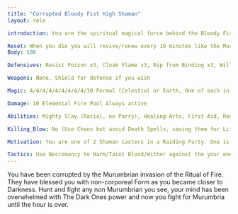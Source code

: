 ```yaml
---
title: "Corrupted Bloody Fist High Shaman"
layout: role

introduction: You are the spiritual magical force behind the Bloody Fist’s mighty blades. You keep the ranks of the Bloody Fist moving without relenting. Your Earth Magic seals their wounds and gives them life, Your Celestial Magic smites your foes with elemental fury, Your Necromantic ways incite fear on the battlefield to break even the sternest of spirits. You don’t answer to anyone under the rank of Honor Guard but you move with your Raid Leader to preserve tactical advantage.

Reset: When you die you will revive/renew every 10 minutes like the Murumbrians do. After the Hour is done you will die.
Body: 100

Defensives: Resist Poison x3, Cloak Flame x3, Rip from Binding x3, Will to Live (Racial), Resist Sleep x3, Resist Fear x3, Dodge x3, Phase x3, Bane Death x3

Weapons: None, Shield for defense if you wish

Magic: 4/4/4/4/4/4/4/4/4/10 Formal (Celestial or Earth, One of each in Raiding Parties /w Raid Leader)

Damage: 10 Elemental Fire Pool Always active 

Abilities: Mighty Slay (Racial, no Parry), Healing Arts, First Aid, Read and Write, Read Magic, Can destroy non-reinforced or magically locked doors on a 5 Count (1 I Shatter This Door....), Can Rift on 3 Count

Killing_Blow: No (Use Chaos but avoid Death Spells, saving them for Life Spells to keep bloody Fist Alive)

Motivation: You are one of 2 Shaman Casters in a Raiding Party. One is ALWAYS Celestial and the other Earth caster.

Tactics: Use Necromancy to Harm/Taint Blood/Wither against the your enemies, even raise dead on the ones who die during an encounter) to incite fear. Kidnap when you can if the person is of value.
---
```




You have been corrupted by the Murumbrian invasion of the Ritual of Fire. They have blessed you with non-corporeal Form as you became closer to Darkness. Hunt and fight any non Murumbrian you see, your mind has been overwhelmed with The Dark Ones power and now you fight for Murumbria until the hour is over.



